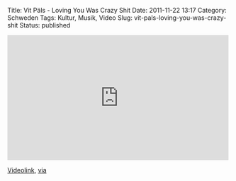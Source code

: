 Title: Vit Päls - Loving You Was Crazy Shit
Date: 2011-11-22 13:17
Category: Schweden
Tags: Kultur, Musik, Video
Slug: vit-pals-loving-you-was-crazy-shit
Status: published

<iframe width="499" height="283" src="http://www.youtube.com/embed/gngKTFdOOJA" frameborder="0" allowfullscreen></iframe>

[Videolink](http://youtu.be/gngKTFdOOJA),
[via](http://www.swedesplease.net/2011/10/28/vit-pals-video-for-loving-you-was-crazy-shit/)

